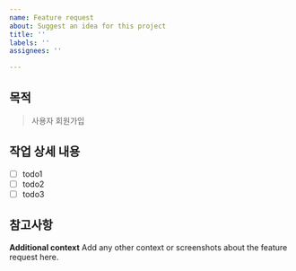 ```yaml
---
name: Feature request
about: Suggest an idea for this project
title: ''
labels: ''
assignees: ''

---
```


## 목적
> 사용자 회원가입
## 작업 상세 내용
- [ ] todo1
- [ ] todo2
- [ ] todo3
## 참고사항
**Additional context**
Add any other context or screenshots about the feature request here.
